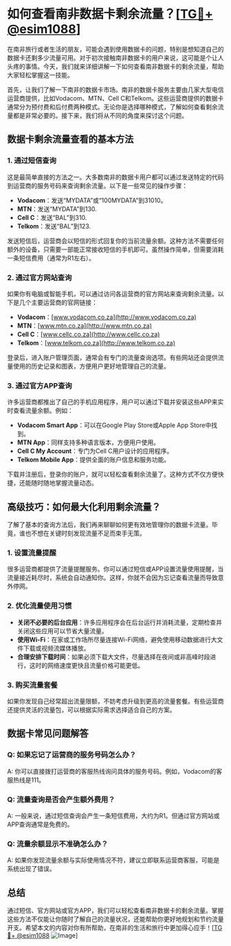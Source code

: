 # 如何查看南非数据卡剩余流量？[[TG💪+ @esim1088](https://t.me/s/esim1088)]

在南非旅行或者生活的朋友，可能会遇到使用数据卡的问题，特别是想知道自己的数据卡还剩多少流量可用。对于初次接触南非数据卡的用户来说，这可能是个让人头疼的事情。今天，我们就来详细讲解一下如何查看南非数据卡的剩余流量，帮助大家轻松掌握这一技能。

首先，让我们了解一下南非的数据卡市场。南非的数据卡服务主要由几家大型电信运营商提供，比如Vodacom、MTN、Cell C和Telkom。这些运营商提供的数据卡通常分为预付费和后付费两种模式。无论你是选择哪种模式，了解如何查看剩余流量都是非常必要的。接下来，我们将从不同的角度来探讨这个问题。

## 数据卡剩余流量查看的基本方法

### 1. **通过短信查询**
这是最简单直接的方法之一。大多数南非的数据卡用户都可以通过发送特定的代码到运营商的服务号码来查询剩余流量。以下是一些常见的操作步骤：

- **Vodacom**：发送“MYDATA”或“100MYDATA”到31010。
- **MTN**：发送“MYDATA”到130.
- **Cell C**：发送“BAL”到310.
- **Telkom**：发送“BAL”到123.

发送短信后，运营商会以短信的形式回复你的当前流量余额。这种方法不需要任何额外的设备，只需要一部能正常接收短信的手机即可。虽然操作简单，但需要消耗一条短信费用（通常为R1左右）。

### 2. **通过官方网站查询**
如果你有电脑或智能手机，可以通过访问各运营商的官方网站来查询剩余流量。以下是几个主要运营商的官网链接：

- **Vodacom**：[www.vodacom.co.za](http://www.vodacom.co.za)
- **MTN**：[www.mtn.co.za](http://www.mtn.co.za)
- **Cell C**：[www.cellc.co.za](http://www.cellc.co.za)
- **Telkom**：[www.telkom.co.za](http://www.telkom.co.za)

登录后，进入账户管理页面，通常会有专门的流量查询选项。有些网站还会提供流量使用的历史记录和图表，方便用户更好地管理自己的流量。

### 3. **通过官方APP查询**
许多运营商都推出了自己的手机应用程序，用户可以通过下载并安装这些APP来实时查看流量余额。例如：

- **Vodacom Smart App**：可以在Google Play Store或Apple App Store中找到。
- **MTN App**：同样支持多种语言版本，方便用户使用。
- **Cell C My Account**：专门为Cell C用户设计的应用程序。
- **Telkom Mobile App**：提供全面的账户信息和服务功能。

下载并注册后，登录你的账户，就可以轻松查看剩余流量了。这种方式不仅方便快捷，还能随时随地掌握流量动态。

## 高级技巧：如何最大化利用剩余流量？

了解了基本的查询方法后，我们再来聊聊如何更有效地管理你的数据卡流量。毕竟，谁也不想在关键时刻发现流量不足而束手无策。

### 1. **设置流量提醒**
很多运营商都提供了流量提醒服务。你可以通过短信或APP设置流量使用提醒，当流量接近耗尽时，系统会自动通知你。这样，你就不会因为忘记查看流量而导致意外停网。

### 2. **优化流量使用习惯**
- **关闭不必要的后台应用**：许多应用程序会在后台运行并消耗流量，定期检查并关闭这些应用可以节省大量流量。
- **使用Wi-Fi**：在家或工作场所尽量连接Wi-Fi网络，避免使用移动数据进行大文件下载或视频流媒体播放。
- **合理安排下载时间**：如果必须下载大文件，尽量选择在夜间或非高峰时段进行，这时的网络速度更快且流量价格可能更低。

### 3. **购买流量套餐**
如果你发现自己经常超出流量限额，不妨考虑升级到更高的流量套餐。有些运营商还提供灵活的流量包，可以根据实际需求选择适合自己的方案。

## 数据卡常见问题解答

### Q: 如果忘记了运营商的服务号码怎么办？
A: 你可以直接拨打运营商的客服热线询问具体的服务号码。例如，Vodacom的客服热线是111。

### Q: 流量查询是否会产生额外费用？
A: 一般来说，通过短信查询会产生一条短信费用，大约为R1。但通过官方网站或APP查询通常是免费的。

### Q: 流量余额显示不准确怎么办？
A: 如果你发现流量余额与实际使用情况不符，建议立即联系运营商客服，可能是系统出现了错误。

## 总结

通过短信、官方网站或官方APP，我们可以轻松查看南非数据卡的剩余流量。掌握这些方法不仅能让你随时了解自己的流量状况，还能帮助你更好地规划和节约流量开支。希望本文的内容对你有所帮助，在南非的生活和旅行中更加得心应手！[[TG💪+ @esim1088](https://t.me/s/esim1088) ![Image](https://i.postimg.cc/4NQfJmqS/Snipaste-2025-05-13-00-14-12.png)]
